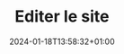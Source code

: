 ---
weight: 20
title: "Editer le site"
description: "Créer des recettes, des menus, etc. Présentation de l'interface d'édition"
icon: "edit_note"
date: "2024-01-18T13:58:32+01:00"
lastmod: "2024-01-18T13:58:32+01:00"
draft: false
toc: true
---
